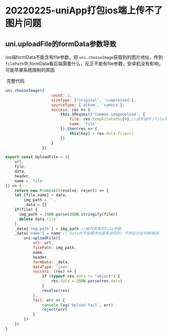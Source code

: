 

# 20220225-uniApp打包ios端上传不了图片问题

## uni.uploadFile的formData参数导致

ios端formData不能含有file参数，把 `uni.chooseImage`获取到的图片地址，传到`filePath`中,formData看后端需要什么，反正不能有file参数，安卓机没有影响，可能苹果系统限制的原因

​	完整代码

```js
uni.chooseImage({
					count: 1,
					sizeType: ['original', 'compressed'],
					sourceType: ['album', 'camera'],
					success: res => {
						this.$Request('Common.imageUpload', {
							file: res.tempFilePaths[0],//该字段写了file不影响，在后面统一换成其他名字
							name: 'file'
						}).then(res => {
							this[key] = res.data.fileurl
						})
					}
				})
```



```js
export const UploadFile = ({
	url,
	file,
	data,
	header,
	name = 'file'
}) => {
	return new Promise((resolve, reject) => {
    let {file,name} = data,
        img_path = '',
        _data = {}
    if(file) {
      img_path = JSON.parse(JSON.stringify(file)) 
      delete data.file
    }
    _data['img_path'] = img_path //替代原来的file参数
    _data['name'] = name //_data的字段顺序也是有讲究的，不然后台会判断错误
		uni.uploadFile({
			url: url,
			filePath: img_path,
			name,
			header,
			formData: _data,
			dataType: 'json',
			success: (res) => {
				if (typeof res.data != "object") {
					res.data = JSON.parse(res.data)
				}
				resolve(res)
			},
			fail: err => {
				console.log('Upload fail', err)
				reject(err)
			}
		})
	})
}
```

